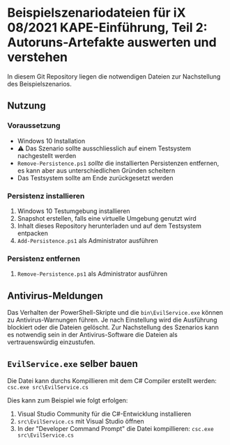 # Beispielszenariodateien für iX 08/2021 KAPE-Einführung, Teil 2: Autoruns-Artefakte auswerten und verstehen
In diesem Git Repository liegen die notwendigen Dateien zur Nachstellung des Beispielszenarios.

## Nutzung
### Voraussetzung
* Windows 10 Installation
* :warning: Das Szenario sollte ausschliesslich auf einem Testsystem nachgestellt werden
* `Remove-Persistence.ps1` _sollte_ die installierten Persistenzen entfernen, es kann aber aus unterschiedlichen Gründen scheitern
* Das Testsystem sollte am Ende zurückgesetzt werden

### Persistenz installieren
1. Windows 10 Testumgebung installieren
2. Snapshot erstellen, falls eine virtuelle Umgebung genutzt wird
3. Inhalt dieses Repository herunterladen und auf dem Testsystem entpacken
4. `Add-Persistence.ps1` als Administrator ausführen

### Persistenz entfernen
1. `Remove-Persistence.ps1` als Administrator ausführen

## Antivirus-Meldungen
Das Verhalten der PowerShell-Skripte und die `bin\EvilService.exe` können zu Antivirus-Warnungen führen. Je nach Einstellung wird die Ausführung blockiert oder die Dateien gelöscht. Zur Nachstellung des Szenarios kann es notwendig sein in der Antivirus-Software die Dateien als vertrauenswürdig einzustufen.

## `EvilService.exe` selber bauen
Die Datei kann durchs Kompillieren mit dem C# Compiler erstellt werden: `csc.exe src\EvilService.cs`

Dies kann zum Beispiel wie folgt erfolgen:
1. Visual Studio Community für die C#-Entwicklung installieren
2. `src\EvilService.cs` mit Visual Studio öffnen
3. In der "Developer Command Prompt" die Datei kompillieren: `csc.exe src\EvilService.cs`
